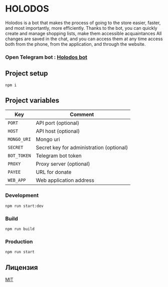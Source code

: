 # HOLODOS

Holodos is a bot that makes the process of going to the store
easier, faster, and most importantly, more efficiently. Thanks to the bot, you can
quickly create and manage shopping lists, make them accessible
acquaintances All changes are saved in the chat, and you can access them at any time
access both from the phone, from the application, and through the website.

### Open Telegram bot : [Holodos bot](https://t.me/MyHolodosBot)

## Project setup

```
npm i
```

## Project variables

| Key         | Comment                                  |
| ----------- | ---------------------------------------- |
| `PORT`      | API port (optional)                      |
| `HOST`      | API host (optional)                      |
| `MONGO_URI` | Mongo uri                                |
| `SECRET`    | Secret key for administration (optional) |
| `BOT_TOKEN` | Telegram bot token                       |
| `PROXY`     | Proxy server (optional)                  |
| `PAYEE`     | URL for donate                           |
| `WEB_APP`   | Web application address                  |

### Development

```
npm run start:dev
```

### Build

```
npm run build
```

### Production

```
npm run start
```

## Лицензия

[MIT](LICENSE)
